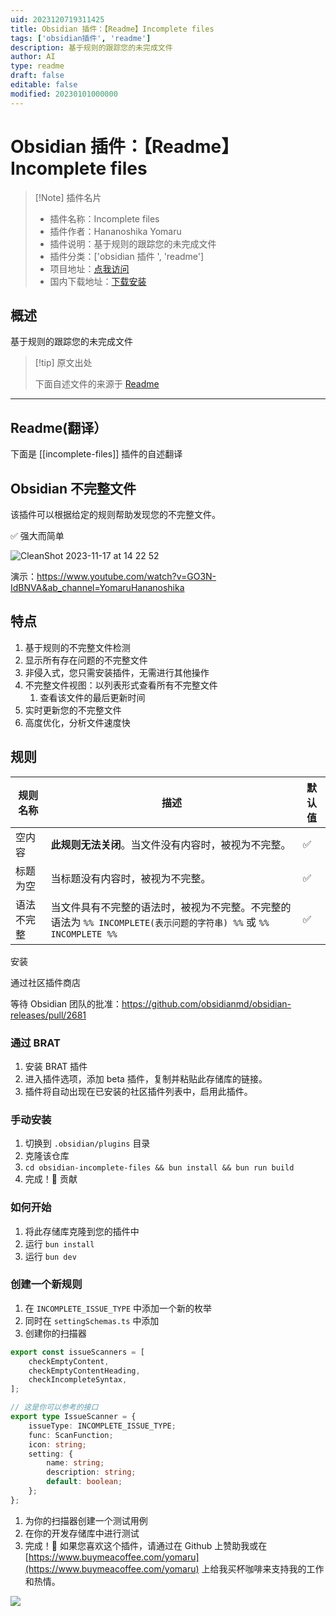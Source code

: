 ```yaml
---
uid: 2023120719311425
title: Obsidian 插件：【Readme】Incomplete files
tags: ['obsidian插件', 'readme']
description: 基于规则的跟踪您的未完成文件
author: AI
type: readme
draft: false
editable: false
modified: 20230101000000
---
```


# Obsidian 插件：【Readme】Incomplete files

> [!Note] 插件名片
> - 插件名称：Incomplete files
> - 插件作者：Hananoshika Yomaru
> - 插件说明：基于规则的跟踪您的未完成文件
> - 插件分类：['obsidian 插件 ', 'readme']
> - 项目地址：[点我访问](https://github.com/HananoshikaYomaru/obsidian-incomplete-files)
> - 国内下载地址：[下载安装](https://pkmer.cn/products/plugin/pluginMarket/?incomplete-files)

## 概述

基于规则的跟踪您的未完成文件

> [!tip] 原文出处
>
>下面自述文件的来源于 [Readme](https://ghproxy.net/https://raw.githubusercontent.com/HananoshikaYomaru/obsidian-incomplete-files/master/README.md)
>

---

## Readme(翻译）

下面是 [[incomplete-files]] 插件的自述翻译

## Obsidian 不完整文件

该插件可以根据给定的规则帮助发现您的不完整文件。

✅ 强大而简单

![CleanShot 2023-11-17 at 14 22 52](https://cdn.pkmer.cn/covers/incomplete-files_1_0.gif)

演示：<https://www.youtube.com/watch?v=GO3N-IdBNVA&ab_channel=YomaruHananoshika>

## 特点

1. 基于规则的不完整文件检测
2. 显示所有存在问题的不完整文件
3. 非侵入式，您只需安装插件，无需进行其他操作
4. 不完整文件视图：以列表形式查看所有不完整文件
   1. 查看该文件的最后更新时间
5. 实时更新您的不完整文件
6. 高度优化，分析文件速度快

## 规则

| 规则名称 | 描述 | 默认值 |
| -- | -- | -- |
| 空内容 | **此规则无法关闭**。当文件没有内容时，被视为不完整。 | ✅ |
| 标题为空 | 当标题没有内容时，被视为不完整。 | ✅ |
| 语法不完整 | 当文件具有不完整的语法时，被视为不完整。不完整的语法为 `%% INCOMPLETE(表示问题的字符串) %%` 或 `%% INCOMPLETE %%` | ✅ |

安装

通过社区插件商店

等待 Obsidian 团队的批准：<https://github.com/obsidianmd/obsidian-releases/pull/2681>

### 通过 BRAT

1. 安装 BRAT 插件
2. 进入插件选项，添加 beta 插件，复制并粘贴此存储库的链接。
3. 插件将自动出现在已安装的社区插件列表中，启用此插件。

### 手动安装

1. 切换到 `.obsidian/plugins` 目录
2. 克隆该仓库
3. `cd obsidian-incomplete-files && bun install && bun run build`
4. 完成！🎉
贡献

### 如何开始

1. 将此存储库克隆到您的插件中
2. 运行 `bun install`
3. 运行 `bun dev`

### 创建一个新规则

1. 在 `INCOMPLETE_ISSUE_TYPE` 中添加一个新的枚举
2. 同时在 `settingSchemas.ts` 中添加
3. 创建你的扫描器

```ts
export const issueScanners = [
	checkEmptyContent,
	checkEmptyContentHeading,
	checkIncompleteSyntax,
];

// 这是你可以参考的接口
export type IssueScanner = {
	issueType: INCOMPLETE_ISSUE_TYPE;
	func: ScanFunction;
	icon: string;
	setting: {
		name: string;
		description: string;
		default: boolean;
	};
};
```

1. 为你的扫描器创建一个测试用例
2. 在你的开发存储库中进行测试
3. 完成！🎉
如果您喜欢这个插件，请通过在 Github 上赞助我或在 [https://www.buymeacoffee.com/yomaru](https://www.buymeacoffee.com/yomaru) 上给我买杯咖啡来支持我的工作和热情。

[![](https://img.shields.io/static/v1?label=Sponsor&message=%E2%9D%A4&logo=GitHub&color=%23fe8e86)](https://github.com/sponsors/hananoshikayomaru)
